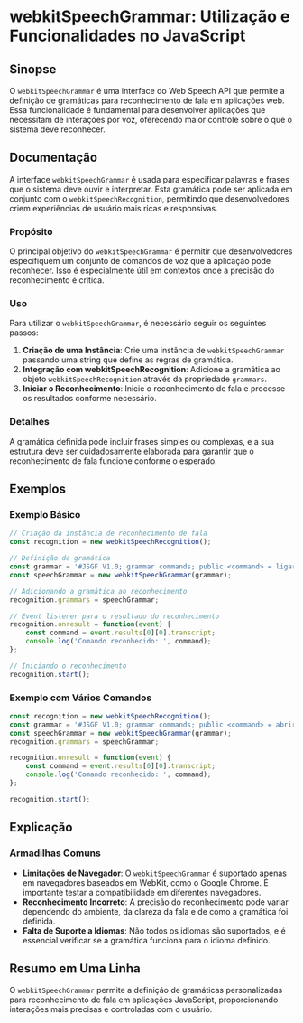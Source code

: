 <!--
Meta Description: # webkitSpeechGrammar: Utilização e Funcionalidades no JavaScript ## Sinopse O `webkitSpeechGrammar` é uma interface do Web Speech API que permite a d...
Meta Keywords: reconhecimento, webkitspeechgrammar, que, para, gramática
-->

# webkitSpeechGrammar: Utilização e Funcionalidades no JavaScript

## Sinopse
O `webkitSpeechGrammar` é uma interface do Web Speech API que permite a definição de gramáticas para reconhecimento de fala em aplicações web. Essa funcionalidade é fundamental para desenvolver aplicações que necessitam de interações por voz, oferecendo maior controle sobre o que o sistema deve reconhecer.

## Documentação
A interface `webkitSpeechGrammar` é usada para especificar palavras e frases que o sistema deve ouvir e interpretar. Esta gramática pode ser aplicada em conjunto com o `webkitSpeechRecognition`, permitindo que desenvolvedores criem experiências de usuário mais ricas e responsivas.

### Propósito
O principal objetivo do `webkitSpeechGrammar` é permitir que desenvolvedores especifiquem um conjunto de comandos de voz que a aplicação pode reconhecer. Isso é especialmente útil em contextos onde a precisão do reconhecimento é crítica.

### Uso
Para utilizar o `webkitSpeechGrammar`, é necessário seguir os seguintes passos:

1. **Criação de uma Instância**: Crie uma instância de `webkitSpeechGrammar` passando uma string que define as regras de gramática.
2. **Integração com webkitSpeechRecognition**: Adicione a gramática ao objeto `webkitSpeechRecognition` através da propriedade `grammars`.
3. **Iniciar o Reconhecimento**: Inicie o reconhecimento de fala e processe os resultados conforme necessário.

### Detalhes
A gramática definida pode incluir frases simples ou complexas, e a sua estrutura deve ser cuidadosamente elaborada para garantir que o reconhecimento de fala funcione conforme o esperado.

## Exemplos
### Exemplo Básico
```javascript
// Criação da instância de reconhecimento de fala
const recognition = new webkitSpeechRecognition();

// Definição da gramática
const grammar = '#JSGF V1.0; grammar commands; public <command> = ligar | desligar | pausar ;';
const speechGrammar = new webkitSpeechGrammar(grammar);

// Adicionando a gramática ao reconhecimento
recognition.grammars = speechGrammar;

// Event listener para o resultado do reconhecimento
recognition.onresult = function(event) {
    const command = event.results[0][0].transcript;
    console.log('Comando reconhecido: ', command);
};

// Iniciando o reconhecimento
recognition.start();
```

### Exemplo com Vários Comandos
```javascript
const recognition = new webkitSpeechRecognition();
const grammar = '#JSGF V1.0; grammar commands; public <command> = abrir | fechar | aumentar volume | diminuir volume ;';
const speechGrammar = new webkitSpeechGrammar(grammar);
recognition.grammars = speechGrammar;

recognition.onresult = function(event) {
    const command = event.results[0][0].transcript;
    console.log('Comando reconhecido: ', command);
};

recognition.start();
```

## Explicação
### Armadilhas Comuns
- **Limitações de Navegador**: O `webkitSpeechGrammar` é suportado apenas em navegadores baseados em WebKit, como o Google Chrome. É importante testar a compatibilidade em diferentes navegadores.
- **Reconhecimento Incorreto**: A precisão do reconhecimento pode variar dependendo do ambiente, da clareza da fala e de como a gramática foi definida.
- **Falta de Suporte a Idiomas**: Não todos os idiomas são suportados, e é essencial verificar se a gramática funciona para o idioma definido.

## Resumo em Uma Linha
O `webkitSpeechGrammar` permite a definição de gramáticas personalizadas para reconhecimento de fala em aplicações JavaScript, proporcionando interações mais precisas e controladas com o usuário.